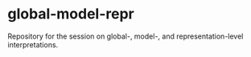 # global-model-repr
Repository for the session on global-, model-, and representation-level interpretations. 
